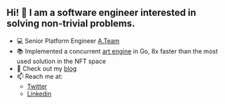 ## Hi! 👋 I am a software engineer interested in solving non-trivial problems.

- 💻 Senior Platform Engineer [A.Team](https://www.a.team)
- 📚 Implemented a concurrent [art engine](https://github.com/erodactyl/art-engine) in Go, 8x faster than the most used solution in the NFT space
- 📝 Check out my [blog](https://medium.com/@erdavtyan)
- 📫 Reach me at:
  - [Twitter](https://twitter.com/erdavtyan)
  - [Linkedin](https://www.linkedin.com/in/erikdavtyan)
